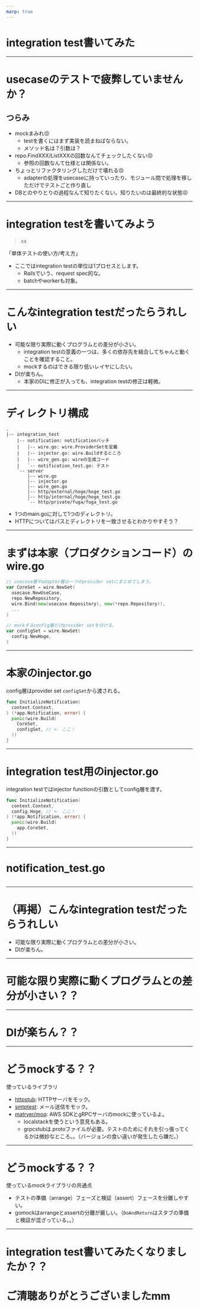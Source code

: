```yaml
---
marp: true
---
```


# integration test書いてみた

---

# usecaseのテストで疲弊していませんか？

## つらみ

- mockまみれ😣
  - testを書くにはまず実装を読まねばならない。
  - メソッド名は？引数は？
- repo.FindXXX/ListXXXの回数なんてチェックしたくない😣
  - 参照の回数なんて仕様とは関係ない。
- ちょっとリファクタリングしただけで壊れる😣
  - adapterの処理をusecaseに持っていったり、モジュール間で処理を移しただけでテストごと作り直し
- DBとのやりとりの過程なんて知りたくない。知りたいのは最終的な状態😣

---

# integration testを書いてみよう

> xx

「単体テストの使い方/考え方」

- ここではintegration testの単位は1プロセスとします。
  - Railsでいう、request spec的な。
  - batchやworkerも対象。

---

# こんなintegration testだったらうれしい

- 可能な限り実際に動くプログラムとの差分が小さい。
  - integration testの意義の一つは、多くの依存先を結合してちゃんと動くことを確認すること。
  - mockするのはできる限り低いレイヤにしたい。
- DIが楽ちん。
  - 本家のDIに修正が入っても、integration testの修正は軽微。

---

# ディレクトリ構成

```
.
|-- integration_test
    |-- notification: notificationバッチ
    |   |-- wire.go: wire.ProviderSetを定義
    |   |-- injector.go: wire.Buildするところ
    |   |-- wire_gen.go: wireの生成コード
    |   `-- notification_test.go: テスト
    `-- server
        |-- wire.go
        |-- injector.go
        |-- wire_gen.go
        |-- http/external/hoge/hoge_test.go
        |-- http/internal/hoge/hoge_test.go
        `-- http/private/fuga/fuga_test.go
```

- 1つのmain.goに対して1つのディレクトリ。
- HTTPについてはパスとディレクトリを一致させるとわかりやすそう？

---

# まずは本家（プロダクションコード）のwire.go

```go
// usecase層やadapter層は一つのprovider setにまとめてしまう。
var CoreSet = wire.NewSet(
  usecase.NewUseCase,
  repo.NewRepository,
  wire.Bind(new(usecase.Repository), new(*repo.Repository)),
  ...
)

// mockするconfig層だけprovider setを分ける。
var configSet = wire.NewSet(
  config.NewHoge,
)
```

---

# 本家のinjector.go

config層はprovider set `configSet`から渡される。

```go
func InitializeNotification(
  context.Context,
) (*app.Notification, error) {
  panic(wire.Build(
    CoreSet,
    configSet, // <- ここ！
  ))
}
```

---

# integration test用のinjector.go

integration testではinjector functionの引数としてconfig層を渡す。

```go
func InitializeNotification(
  context.Context,
  config.Hoge, // <- ここ！
) (*app.Notification, error) {
  panic(wire.Build(
    app.CoreSet,
  ))
}
```

---

# notification_test.go

```go
```

---

# （再掲）こんなintegration testだったらうれしい

- 可能な限り実際に動くプログラムとの差分が小さい。
- DIが楽ちん。

---

# 可能な限り実際に動くプログラムとの差分が小さい？？

---

# DIが楽ちん？？

---

# どうmockする？？

使っているライブラリ

- [httpstub](https://github.com/k1LoW/httpstub): HTTPサーバをモック。
- [smtptest](https://github.com/k1LoW/smtptest): メール送信をモック。
- [matryer/moq](https://github.com/matryer/moq): AWS SDKとgRPCサーバのmockに使っているよ。
  - localstackを使うという意見もある。
  - grpcstubは.protoファイルが必要。テストのためにそれを引っ張ってくるかは微妙なところ。。（バージョンの食い違いが発生したら嫌だ。）

---

# どうmockする？？

使っているmockライブラリの共通点

- テストの準備（arrange）フェーズと検証（assert）フェースを分離しやすい。
- gomockはarrangeとassertの分離が厳しい。（`DoAndReturn`はスタブの準備と検証が混ざっている。。）

---

# integration test書いてみたくなりましたか？？
# ご清聴ありがとうございましたmm
